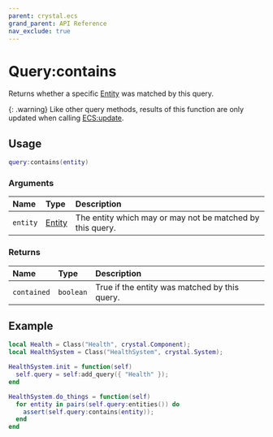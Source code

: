```yaml
---
parent: crystal.ecs
grand_parent: API Reference
nav_exclude: true
---
```


# Query:contains

Returns whether a specific [Entity](entity) was matched by this query.

{: .warning}
Like other query methods, results of this function are only updated when calling [ECS:update](ecs_update).

## Usage

```lua
query:contains(entity)
```

### Arguments

| Name     | Type             | Description                                               |
| :------- | :--------------- | :-------------------------------------------------------- |
| `entity` | [Entity](entity) | The entity which may or may not be matched by this query. |

### Returns

| Name        | Type      | Description                                   |
| :---------- | :-------- | :-------------------------------------------- |
| `contained` | `boolean` | True if the entity was matched by this query. |

## Example

```lua
local Health = Class("Health", crystal.Component);
local HealthSystem = Class("HealthSystem", crystal.System);

HealthSystem.init = function(self)
  self.query = self:add_query({ "Health" });
end

HealthSystem.do_things = function(self)
  for entity in pairs(self.query:entities()) do
    assert(self.query:contains(entity));
  end
end
```
